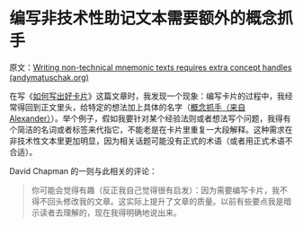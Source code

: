 # 编写非技术性助记文本需要额外的概念抓手

原文：[Writing non-technical mnemonic texts requires extra concept handles (andymatuschak.org)](https://notes.andymatuschak.org/z2jD91wK8CiwDwr1qX33tfFBboyD6kcanVx3)

在写《[如何写出好卡片](https://andymatuschak.org/prompts)》这篇文章时，我发现一个现象：编写卡片的过程中，我经常得回到正文里头，给特定的想法加上具体的名字（[概念抓手（来自 Alexander）](https://notes.andymatuschak.org/z5vA4vw86DKNq22xt6pRWhumeRmSzwV6hxRHE)）。举个例子，假如我要针对某个经验法则或者想法写个问题，我得有个简洁的名词或者标签来代指它，不能老是在卡片里重复一大段解释。这种需求在非技术性文本里更加明显，因为相关话题可能没有正式的术语（或者用正式术语不合适）。

David Chapman 的一则与此相关的评论：

> 你可能会觉得有趣（反正我自己觉得很有启发）：因为需要编写卡片，我不得不回头修改我的文章。这实际上提升了文章的质量。以前有些要点我是暗示读者去理解的，现在我得明确地说出来。